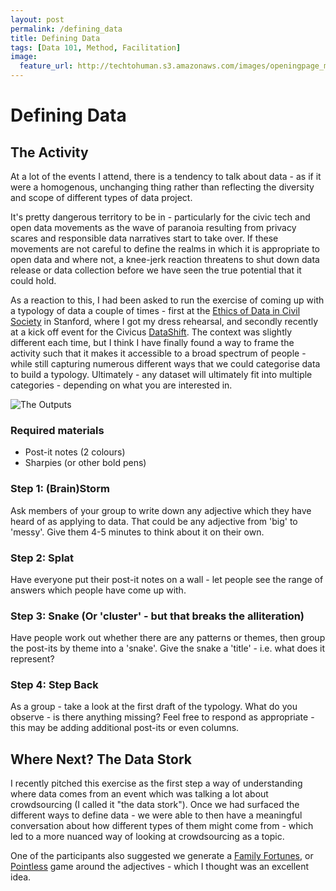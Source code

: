 ```yaml
---
layout: post
permalink: /defining_data
title: Defining Data 
tags: [Data 101, Method, Facilitation]
image: 
  feature_url: http://techtohuman.s3.amazonaws.com/images/openingpage_montage.jpeg
---
```


# Defining Data 

## The Activity

At a lot of the events I attend, there is a tendency to talk about data - as if it were a homogenous, unchanging thing rather than reflecting the diversity and scope of different types of data project. 

It's pretty dangerous territory to be in - particularly for the civic tech and open data movements as the wave of paranoia resulting from privacy scares and responsible data narratives start to take over. If these movements are not careful to define the realms in which it is appropriate to open data and where not, a knee-jerk reaction threatens to shut down data release or data collection before we have seen the true potential that it could hold.

As a reaction to this, I had been asked to run the exercise of coming up with a typology of data a couple of times - first at the [Ethics of Data in Civil Society](http://pacscenter.stanford.edu/content/ethics-data-conference) in Stanford, where I got my dress rehearsal, and secondly recently at a kick off event for the Civicus [DataShift](http://civicus.org/thedatashift/). The context was slightly different each time, but I think I have finally found a way to frame the activity such that it makes it accessible to a broad spectrum of people -while still capturing numerous different ways that we could categorise data to build a typology. Ultimately - any dataset will ultimately fit into multiple categories - depending on what you are interested in. 

![The Outputs](http://techtohuman.s3.amazonaws.com/images/IMG_3544.JPG)

### Required materials 

* Post-it notes (2 colours)
* Sharpies (or other bold pens)

### Step 1: (Brain)Storm

Ask members of your group to write down any adjective which they have heard of as applying to data. That could be any adjective from 'big' to 'messy'. Give them 4-5 minutes to think about it on their own. 

### Step 2: Splat 

Have everyone put their post-it notes on a wall - let people see the range of answers which people have come up with. 

### Step 3: Snake (Or 'cluster' - but that breaks the alliteration)

Have people work out whether there are any patterns or themes, then group the post-its by theme into a 'snake'. Give the snake a 'title' - i.e. what does it represent? 

### Step 4: Step Back

As a group - take a look at the first draft of the typology. What do you observe - is there anything missing? Feel free to respond as appropriate - this may be adding additional post-its or even columns. 


## Where Next? The Data Stork

I recently pitched this exercise as the first step a way of understanding where data comes from an event which was talking a lot about crowdsourcing (I called it "the data stork"). Once we had surfaced the different ways to define data - we were able to then have a meaningful conversation about how different types of them might come from - which led to a more nuanced way of looking at crowdsourcing as a topic. 

One of the participants also suggested we generate a [Family Fortunes](http://en.wikipedia.org/wiki/Family_Fortunes), or [Pointless](http://en.wikipedia.org/wiki/Pointless_(game_show)) game around the adjectives - which I thought was an excellent idea.   

